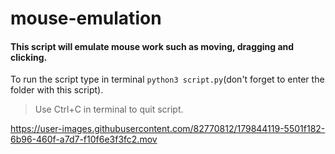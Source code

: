 # mouse-emulation
#### This script will emulate mouse work such as moving, dragging and clicking.

To run the script type in terminal `python3 script.py`(don't forget to enter the folder with this script).

> Use Ctrl+C in terminal to quit script.


 


https://user-images.githubusercontent.com/82770812/179844119-5501f182-6b96-460f-a7d7-f10f6e3f3fc2.mov

